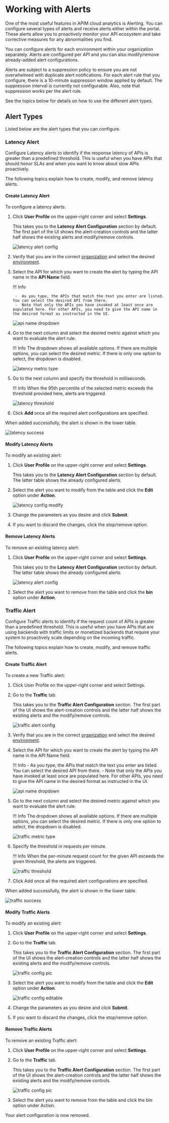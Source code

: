 # Working with Alerts

One of the most useful features in APIM cloud analytics is Alerting. You can configure several types of alerts and receive alerts either within the portal. These alerts allow you to proactively monitor your API ecosystem and take corrective measures for any abnormalities you find.

You can configure alerts for each environment within your organization separately. Alerts are configured per API and you can also modify/remove already-added alert configurations.

Alerts are subject to a suppression policy to ensure you are not overwhelmed with duplicate alert notifications. For each alert rule that you configure, there is a 10-minute suppression window applied by default. The suppression interval is currently not configurable. Also, note that suppression works per the alert rule.

See the topics below for details on how to use the different alert types.
    
## Alert Types

Listed below are the alert types that you can configure.

### Latency Alert 

Configure Latency alerts to identify if the response latency of APIs is greater than a predefined threshold. This is useful when you have APIs that should honor SLAs and when you want to know about slow APIs proactively.

The following topics explain how to create, modify, and remove latency alerts.
  
#### Create Latency Alert

To configure a latency alerts:

1.	Click **User Profile** on the upper-right corner and select **Settings**.

	This takes you to the **Latency Alert Configuration** section by default. The first part of the UI shows the alert-creation controls and the latter half shows the existing alerts and modify/remove controls.

      ![latency alert config]({{base_path}}/assets/img/observe/alerts/alert-config-full.png)

2.	Verify that you are in the correct [organization]({{base_path}}/observe/api-manager-analytics/configure-analytics/working-with-organizations) and select
		 the desired [environment]({{base_path}}/observe/api-manager-analytics/analytics-pages/analytics-pages-introduction). 

3.	Select the API for which you want to create the alert by typing the API name in the **API Name** field. 

	!!! Info
	
	     -	As you type, the APIs that match the text you enter are listed. You can select the desired API from there. 
	     -  Note that only the APIs you have invoked at least once are populated here. For other APIs, you need to give the API name in the desired format as instructed in the UI.
	
	![api name dropdown]({{base_path}}/assets/img/observe/alerts/api-name-dropdown.png)

4.	Go to the next column and select the desired metric against which you want to evaluate the alert rule. 

	!!! Info
	     The dropdown shows all available options. If there are multiple options, you can select the desired metric. If there is only one
		 option to select, the dropdown is disabled.
		
	![latency metric type]({{base_path}}/assets/img/observe/alerts/latency-metric-type.png)

5.	Go to the next column and specify the threshold in milliseconds. 

	!!! Info
	    When the 95th percentile of the selected metric exceeds the threshold provided here, alerts are triggered.
		
	 ![latency threshold]({{base_path}}/assets/img/observe/alerts/latency-threshold.png)

6.	Click **Add** once all the required alert configurations are specified. 

When added successfully, the alert is shown in the lower table.

![latency success]({{base_path}}/assets/img/observe/alerts/latency-success.png)
  
#### Modify Latency Alerts

To modify an existing alert:

1.	Click **User Profile** on the upper-right corner and select **Settings**.

	This takes you to the **Latency Alert Configuration** section by default. The latter table shows the already configured alerts. 

2.	Select the alert you want to modify from the table and click the **Edit** option under **Action**. 

	![latency config modify]({{base_path}}/assets/img/observe/alerts/latency-config-modify.png)

3.	Change the parameters as you desire and click **Submit**. 
4.	If you want to discard the changes, click the stop/remove option.

#### Remove Latency Alerts

To remove an existing latency alert:

1.	Click **User Profile** on the upper-right corner and select **Settings**.

	This takes you to the **Latency Alert Configuration** section by default. The latter table shows the already configured alerts. 

	![latency alert config]({{base_path}}/assets/img/observe/alerts/alert-config-full.png)

2.	Select the alert you want to remove from the table and click the **bin** option under **Action**. 
 
### Traffic Alert 

Configure Traffic alerts to identify if the request count of APIs is greater than a predefined threshold. This is useful when you have APIs that are using backends with traffic limits or monetized backends that require your system to proactively scale depending on the incoming traffic. 

The following topics explain how to create, modify, and remove traffic alerts.
   
#### Create Traffic Alert
 
To create a new Traffic alert:

1.	Click User Profile on the upper-right corner and select Settings.
2.	Go to the **Traffic** tab.  

	This takes you to the **Traffic Alert Configuration** section. The first part of the UI shows the alert-creation controls and the latter half shows the existing alerts and the modify/remove controls.

	![traffic alert config]({{base_path}}/assets/img/observe/alerts/traffic-alert-config-full.png)

3.	Verify that you are in the correct [organization]({{base_path}}/observe/api-manager-analytics/configure-analytics/working-with-organizations) and select the desired [environment]({{base_path}}/observe/api-manager-analytics/analytics-pages/analytics-pages-introduction). 

4.	Select the API for which you want to create the alert by typing the API name in the API Name field.

	!!! Info
		- As you type, the APIs that match the text you enter are listed. You can select the desired API from there.
		- Note that only the APIs you have invoked at least once are populated here. For other APIs, you need to give the API name in the desired format as instructed in the UI.

	![api name dropdown]({{base_path}}/assets/img/observe/alerts/api-name-dropdown.png)

5.	Go to the next column and select the desired metric against which you want to evaluate the alert rule.

	!!! Info
	    The dropdown shows all available options. If there are multiple options, you can select the desired metric. If there is only one
option to select, the dropdown is disabled.
	
	![traffic metric type]({{base_path}}/assets/img/observe/alerts/traffic-metric-type.png)

6.	Specify the threshold in requests per minute.

	!!! Info
	     When the per-minute request count for the given API exceeds the given threshold, the alerts are triggered.

	![traffic threshold]({{base_path}}/assets/img/observe/alerts/traffic-threshold.png)

7.	Click Add once all the required alert configurations are specified.

When added successfully, the alert is shown in the lower table.
		
![traffic success]({{base_path}}/assets/img/observe/alerts/traffic-success.png)
   
#### Modify Traffic Alerts
 
To modify an existing alert:

1.	Click **User Profile** on the upper-right corner and select **Settings**.	
2.	Go to the **Traffic** tab. 
	
	This takes you to the **Traffic Alert Configuration** section. The first part of the UI shows the alert-creation controls and the latter half shows the existing alerts and the modify/remove controls.

	![traffic config pic]({{base_path}}/assets/img/observe/alerts/traffic-alert-config-full.png)

2.	Select the alert you want to modify from the table and click the **Edit** option under **Action**. 
		 
	![traffic config editable]({{base_path}}/assets/img/observe/alerts/traffic-config-editable.png)

3.	Change the parameters as you desire and click **Submit**. 

5.	If you want to discard the changes, click the stop/remove option.
 
#### Remove Traffic Alerts
 
To remove an existing Traffic alert:
	
1.	Click **User Profile** on the upper-right corner and select **Settings**.	

2.	Go to the **Traffic** tab. 
		
	This takes you to the **Traffic Alert Configuration** section. The first part of the UI shows the alert-creation controls and the latter half shows the existing alerts and the modify/remove controls.
	
	![traffic config pic]({{base_path}}/assets/img/observe/alerts/traffic-alert-config-full.png)

3.	Select the alert you want to remove from the table and click the bin option under Action.

Your alert configuration is now removed.
